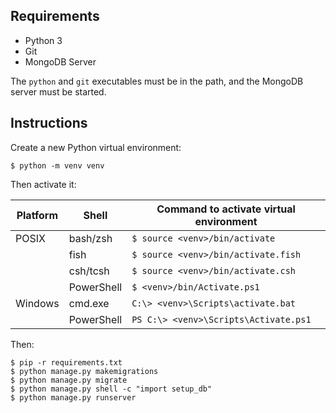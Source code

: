 ## Requirements

- Python 3
- Git
- MongoDB Server

The `python` and `git` executables must be in the path, and the MongoDB
server must be started.

## Instructions

Create a new Python virtual environment:

    $ python -m venv venv

Then activate it:

| Platform | Shell      | Command to activate virtual environment |
|----------|------------|-----------------------------------------|
| POSIX    | bash/zsh   | `$ source <venv>/bin/activate`          |
|          | fish       | `$ source <venv>/bin/activate.fish`     |
|          | csh/tcsh   | `$ source <venv>/bin/activate.csh`      |
|          | PowerShell | `$ <venv>/bin/Activate.ps1`             |
| Windows  | cmd.exe    | `C:\> <venv>\Scripts\activate.bat`      |
|          | PowerShell | `PS C:\> <venv>\Scripts\Activate.ps1`   |

Then:

    $ pip -r requirements.txt 
    $ python manage.py makemigrations
    $ python manage.py migrate
    $ python manage.py shell -c "import setup_db"
    $ python manage.py runserver

